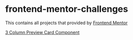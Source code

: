 # frontend-mentor-challenges

This contains all projects that provided by [Frontend Mentor](https://www.frontendmentor.io/)

[3 Column Preview Card Component](https://github.com/victoriacheng15/frontend-mentor-challenges/3-column-preview-card-component/index.html)

